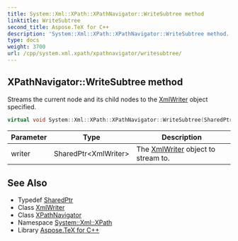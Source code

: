 ```yaml
---
title: System::Xml::XPath::XPathNavigator::WriteSubtree method
linktitle: WriteSubtree
second_title: Aspose.TeX for C++
description: 'System::Xml::XPath::XPathNavigator::WriteSubtree method. Streams the current node and its child nodes to the XmlWriter object specified in C++.'
type: docs
weight: 3700
url: /cpp/system.xml.xpath/xpathnavigator/writesubtree/
---
```

## XPathNavigator::WriteSubtree method


Streams the current node and its child nodes to the [XmlWriter](../../../system.xml/xmlwriter/) object specified.

```cpp
virtual void System::Xml::XPath::XPathNavigator::WriteSubtree(SharedPtr<XmlWriter> writer)
```


| Parameter | Type | Description |
| --- | --- | --- |
| writer | SharedPtr\<XmlWriter\> | The [XmlWriter](../../../system.xml/xmlwriter/) object to stream to. |

## See Also

* Typedef [SharedPtr](../../../system/sharedptr/)
* Class [XmlWriter](../../../system.xml/xmlwriter/)
* Class [XPathNavigator](../)
* Namespace [System::Xml::XPath](../../)
* Library [Aspose.TeX for C++](../../../)
